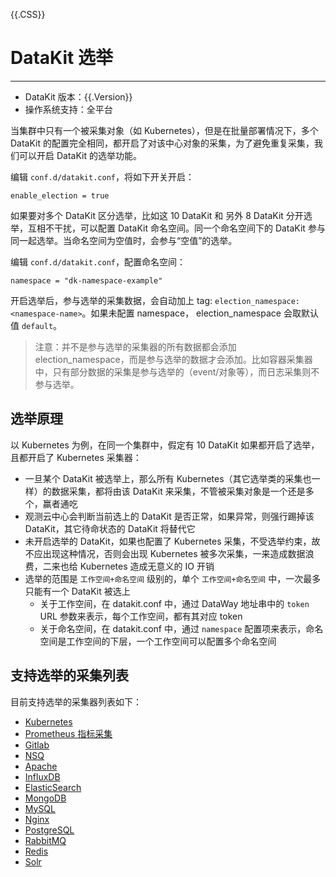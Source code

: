 {{.CSS}}
# DataKit 选举
---

- DataKit 版本：{{.Version}}
- 操作系统支持：全平台

当集群中只有一个被采集对象（如 Kubernetes），但是在批量部署情况下，多个 DataKit 的配置完全相同，都开启了对该中心对象的采集，为了避免重复采集，我们可以开启 DataKit 的选举功能。

编辑 `conf.d/datakit.conf`，将如下开关开启：

```
enable_election = true
```

如果要对多个 DataKit 区分选举，比如这 10 DataKit 和 另外 8 DataKit 分开选举，互相不干扰，可以配置 DataKit 命名空间。同一个命名空间下的 DataKit 参与同一起选举。当命名空间为空值时，会参与“空值”的选举。

编辑 `conf.d/datakit.conf`，配置命名空间：

```
namespace = "dk-namespace-example"
```

开启选举后，参与选举的采集数据，会自动加上 tag: `election_namespace:<namespace-name>`。如果未配置 namespace， election_namespace 会取默认值 `default`。

> 注意：并不是参与选举的采集器的所有数据都会添加 election_namespace，而是参与选举的数据才会添加。比如容器采集器中，只有部分数据的采集是参与选举的（event/对象等），而日志采集则不参与选举。

## 选举原理

以 Kubernetes 为例，在同一个集群中，假定有 10 DataKit 如果都开启了选举，且都开启了 Kubernetes 采集器：

- 一旦某个 DataKit 被选举上，那么所有 Kubernetes（其它选举类的采集也一样）的数据采集，都将由该 DataKit 来采集，不管被采集对象是一个还是多个，赢者通吃
- 观测云中心会判断当前选上的 DataKit 是否正常，如果异常，则强行踢掉该 DataKit，其它待命状态的 DataKit 将替代它
- 未开启选举的 DataKit，如果也配置了 Kubernetes 采集，不受选举约束，故不应出现这种情况，否则会出现 Kubernetes 被多次采集，一来造成数据浪费，二来也给 Kubernetes 造成无意义的 IO 开销
- 选举的范围是 `工作空间+命名空间` 级别的，单个 `工作空间+命名空间` 中，一次最多只能有一个 DataKit 被选上
	- 关于工作空间，在 datakit.conf 中，通过 DataWay 地址串中的 `token` URL 参数来表示，每个工作空间，都有其对应 token
	- 关于命名空间，在 datakit.conf 中，通过 `namespace` 配置项来表示，命名空间是工作空间的下层，一个工作空间可以配置多个命名空间

## 支持选举的采集列表

目前支持选举的采集器列表如下：

- [Kubernetes](kubernetes)
- [Prometheus 指标采集](prom)
- [Gitlab](gitlab)
- [NSQ](nsq)
- [Apache](apache)
- [InfluxDB](influxdb)
- [ElasticSearch](elasticsearch)
- [MongoDB](mongodb)
- [MySQL](mysql)
- [Nginx](nginx)
- [PostgreSQL](postgresql)
- [RabbitMQ](rabbitmq)
- [Redis](redis)
- [Solr](solr)
